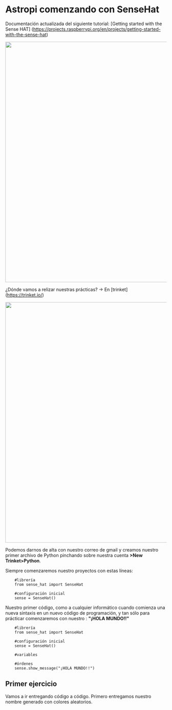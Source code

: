 # Astropi comenzando con SenseHat
Documentación actualizada del siguiente tutorial: [Getting started with the Sense HAT]
(https://projects.raspberrypi.org/en/projects/getting-started-with-the-sense-hat)

<img src="https://github.com/profesoratecno/Astropi_comenzando_con_SenseHat/blob/master/Imagenes/2019-12-24_pantalla_inicio.jpg" width="750" align="center">

¿Dónde vamos a relizar nuestras prácticas? -> En [trinket] (https://trinket.io/) 

<img src="https://github.com/profesoratecno/Astropi_comenzando_con_SenseHat/blob/master/Imagenes/2019-12-24_trinket.jpg" width="750" align="center">

Podemos darnos de alta con nuestro correo de gmail y creamos nuestro primer archivo de Python pinchando sobre nuestra cuenta **>New Trinket>Python**.

Siempre comenzaremos nuestro proyectos con estas líneas:

        
        #librería
        from sense_hat import SenseHat
        
        #configuración inicial
        sense = SenseHat()
      
Nuestro primer código, como a cualquier informático cuando comienza una nueva sintaxis en un nuevo código de programación, y tan sólo para prácticar comenzaremos con nuestro : **"¡HOLA MUNDO!!"**

        #librería
        from sense_hat import SenseHat
        
        #configuración inicial
        sense = SenseHat()
        
        #variables
        
        #órdenes
        sense.show_message("¡HOLA MUNDO!!")
        
## Primer ejercicio
Vamos a ir entregando código a código. Primero entregamos nuestro nombre generado con colores aleatorios.
